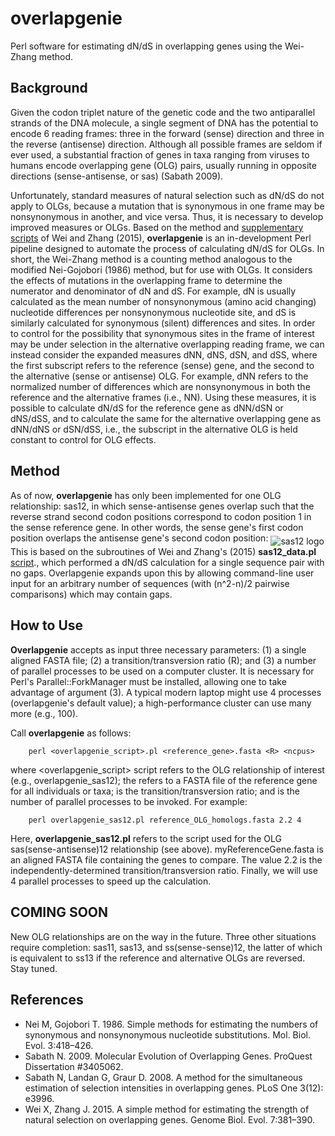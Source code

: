 # overlapgenie
Perl software for estimating dN/dS in overlapping genes using the Wei-Zhang method.

## Background
Given the codon triplet nature of the genetic code and the two antiparallel strands of the DNA molecule, a single segment of DNA has the potential to encode 6 reading frames: three in the forward (sense) direction and three in the reverse (antisense) direction. Although all possible frames are seldom if ever used, a substantial fraction of genes in taxa ranging from viruses to humans encode overlapping gene (OLG) pairs, usually running in opposite directions (sense-antisense, or sas) (Sabath 2009). 

Unfortunately, standard measures of natural selection such as dN/dS do not apply to OLGs, because a mutation that is synonymous in one frame may be nonsynonymous in another, and vice versa. Thus, it is necessary to develop improved measures or OLGs. Based on the method and <a target="_blank" href="http://www.umich.edu/~zhanglab/download/Xinzhu_GBE2014/index.htm">supplementary scripts</a> of Wei and Zhang (2015), **overlapgenie** is an in-development Perl pipeline designed to automate the process of calculating dN/dS for OLGs. In short, the Wei-Zhang method is a counting method analogous to the modified Nei-Gojobori (1986) method, but for use with OLGs. It considers the effects of mutations in the overlapping frame to determine the numerator and denominator of dN and dS.  For example, dN is usually calculated as the mean number of nonsynonymous (amino acid changing) nucleotide differences per nonsynonymous nucleotide site, and dS is similarly calculated for synonymous (silent) differences and sites. In order to control for the possibility that synonymous sites in the frame of interest may be under selection in the alternative overlapping reading frame, we can instead consider the expanded measures dNN, dNS, dSN, and dSS, where the first subscript refers to the reference (sense) gene, and the second to the alternative (sense or antisense) OLG. For example, dNN refers to the normalized number of differences which are nonsynonymous in both the reference and the alternative frames (i.e., NN). Using these measures, it is possible to calculate dN/dS for the reference gene as dNN/dSN or dNS/dSS, and to calculate the same for the alternative overlapping gene as dNN/dNS or dSN/dSS, i.e., the subscript in the alternative OLG is held constant to control for OLG effects. 

## Method
As of now, **overlapgenie** has only been implemented for one OLG relationship: sas12, in which sense-antisense genes overlap such that the reverse strand second codon positions correspond to codon position 1 in the sense reference gene. In other words, the sense gene's first codon position overlaps the antisense gene's second codon position:
<img src="https://github.com/chasewnelson/overlapgenie/blob/master/sas12_figure.png" alt="sas12 logo" align="middle">
This is based on the subroutines of Wei and Zhang's (2015) **sas12_data.pl** <a target="_blank" href="http://www.umich.edu/~zhanglab/download/Xinzhu_GBE2014/index.htm">script</a>., which performed a dN/dS calculation for a single sequence pair with no gaps. Overlapgenie expands upon this by allowing command-line user input for an arbitrary number of sequences (with (n^2-n)/2 pairwise comparisons) which may contain gaps.

## How to Use
**Overlapgenie** accepts as input three necessary parameters: (1) a single aligned FASTA file; (2) a transition/transversion ratio (R); and (3) a number of parallel processes to be used on a computer cluster. It is necessary for Perl's Parallel::ForkManager must be installed, allowing one to take advantage of argument (3). A typical modern laptop might use 4 processes (overlapgenie's default value); a high-performance cluster can use many more (e.g., 100).

Call **overlapgenie** as follows:

        perl <overlapgenie_script>.pl <reference_gene>.fasta <R> <ncpus>

where <overlapgenie_script> script refers to the OLG relationship of interest (e.g., overlapgenie_sas12); the <referenceGene> refers to a FASTA file of the reference gene for all individuals or taxa; <R> is the transition/transversion ratio; and <ncpus> is the number of parallel processes to be invoked. For example:

        perl overlapgenie_sas12.pl reference_OLG_homologs.fasta 2.2 4

Here, **overlapgenie_sas12.pl** refers to the script used for the OLG sas(sense-antisense)12 relationship (see above). myReferenceGene.fasta is an aligned FASTA file containing the genes to compare. The value 2.2 is the independently-determined transition/transversion ratio. Finally, we will use 4 parallel processes to speed up the calculation.

## COMING SOON
New OLG relationships are on the way in the future. Three other situations require completion: sas11, sas13, and ss(sense-sense)12, the latter of which is equivalent to ss13 if the reference and alternative OLGs are reversed. Stay tuned.

## References
* Nei M, Gojobori T. 1986. Simple methods for estimating the numbers of synonymous and nonsynonymous nucleotide substitutions. Mol. Biol. Evol. 3:418–426.
* Sabath N. 2009. Molecular Evolution of Overlapping Genes. ProQuest Dissertation #3405062.* Sabath N, Landan G, Graur D. 2008. A method for the simultaneous estimation of selection intensities in overlapping genes. PLoS One 3(12): e3996.* Wei X, Zhang J. 2015. A simple method for estimating the strength of natural selection on overlapping genes. Genome Biol. Evol. 7:381–390.